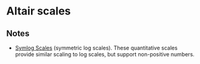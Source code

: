 # Altair scales

## Notes

- [Symlog Scales](https://vega.github.io/vega-lite/docs/scale.html#symlog) (symmetric log scales). These quantitative scales provide similar scaling to log scales, but support non-positive numbers.
